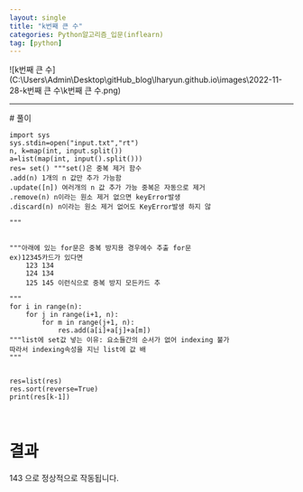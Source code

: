 ```yaml
---
layout: single
title: "k번째 큰 수"
categories: Python알고리즘_입문(inflearn)
tag: [python]
---
```


![k번째 큰 수](C:\Users\Admin\Desktop\gitHub_blog\lharyun.github.io\images\2022-11-28-k번째 큰 수\k번째 큰 수.png)

<hr>
# 풀이

```
import sys
sys.stdin=open("input.txt","rt")
n, k=map(int, input.split())
a=list(map(int, input().split()))
res= set() """set()은 중복 제거 함수
.add(n) 1개의 n 값만 추가 가능함
.update([n]) 여러개의 n 값 추가 가능 중복은 자동으로 제거
.remove(n) n이라는 원소 제거 없으면 keyError발생
.discard(n) n이라는 원소 제거 없어도 KeyError발생 하지 않

"""


"""아래에 있는 for문은 중복 방지용 경우에수 추출 for문
ex)12345카드가 있다면
    123 134
    124 134
    125 145 이런식으로 중복 방지 모든카드 추

"""
for i in range(n):
    for j in range(i+1, n):
        for m in range(j+1, n):
            res.add(a[i]+a[j]+a[m])
"""list에 set값 넣는 이유: 요소들간의 순서가 없어 indexing 불가
따라서 indexing속성을 지닌 list에 값 배
"""


res=list(res)
res.sort(reverse=True)
print(res[k-1])



```

# 결과
143 으로 정상적으로 작동됩니다.
